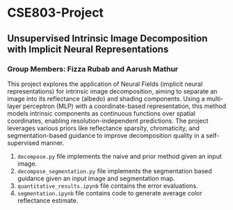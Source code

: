 # CSE803-Project

## Unsupervised Intrinsic Image Decomposition with Implicit Neural Representations

### Group Members: Fizza Rubab and Aarush Mathur

This project explores the application of Neural Fields (implicit neural representations) for intrinsic image decomposition, aiming to separate an image into its reflectance (albedo) and shading components. Using a multi-layer perceptron (MLP) with a coordinate-based representation, this method models intrinsic components as continuous functions over spatial coordinates, enabling resolution-independent predictions. The project leverages various priors like reflectance sparsity, chromaticity, and segmentation-based guidance to improve decomposition quality in a self-supervised manner.

1. `decompose.py` file implements the naive and prior method given an input image.
2. `decompose_segmentation.py` file implements the segmentation based guidance given an input image and segmentation map.
3. `quantitative_results.ipynb` file contains the error evaluations.
4. `segmentation.ipynb` file contains code to generate average color reflectance estimate.
